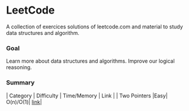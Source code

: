 
# LeetCode

A collection of exercices solutions of leetcode.com and material to study data structures and algorithm.

### Goal

Learn more about data structures and algorithms. Improve our logical reasoning.

### Summary


| Category      | Difficulty    | Time/Memory  | Link |
| Two Pointers |Easy| O(n)/O(1)| [link](https://leetcode.com/problems/find-first-palindromic-string-in-the-array/description/)|






